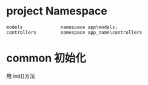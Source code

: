 # project Namespace 
```
models              namespace app\models;
controllers         namespace app_name\controllers
```
# common 初始化
用 init()方法
